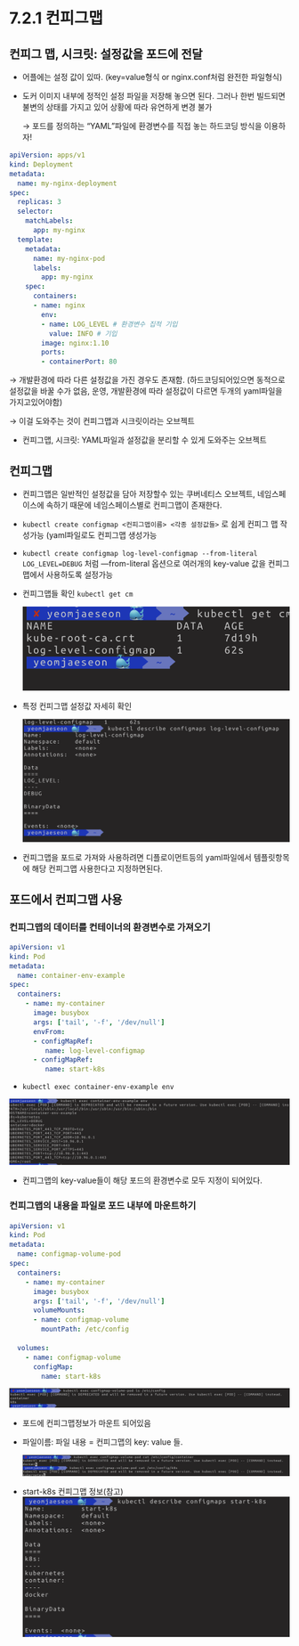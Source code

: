 # 7.2.1 컨피그맵

## 컨피그 맵, 시크릿: 설정값을 포드에 전달

- 어플에는 설정 값이 있따. (key=value형식 or nginx.conf처럼 완전한 파일형식)
- 도커 이미지 내부에 정적인 설정 파일을 저장해 놓으면 된다. 그러나 한번 빌드되면 불변의 상태를 가지고 있어 상황에 따라 유연하게 변경 불가
    
    → 포드를 정의하는 “YAML”파일에 환경변수를 직접 놓는 하드코딩 방식을 이용하자!
    

```yaml
apiVersion: apps/v1
kind: Deployment
metadata:
  name: my-nginx-deployment
spec:
  replicas: 3
  selector:
    matchLabels:
      app: my-nginx
  template:
    metadata:
      name: my-nginx-pod
      labels:
        app: my-nginx
    spec:
      containers:
      - name: nginx
        env:
        - name: LOG_LEVEL # 환경변수 집적 기입
          value: INFO # 기입
        image: nginx:1.10
        ports:
        - containerPort: 80
```

→ 개발환경에 따라 다른 설정값을 가진 경우도 존재함. (하드코딩되어있으면 동적으로 설정값을 바꿀 수가 없음, 운영, 개발환경에 따라 설정값이 다르면 두개의 yaml파일을 가지고있어야함)

→ 이걸 도와주는 것이 컨피그맵과 시크릿이라는 오브젝트

- 컨피그맵, 시크릿: YAML파일과 설정값을 분리할 수 있게 도와주는 오브젝트

## 컨피그맵

- 컨피그맵은 일반적인 설정값을 담아 저장할수 있는 쿠버네티스 오브젝트, 네임스페이스에 속하기 때문에 네임스페이스별로 컨피그맵이 존재한다.
- `kubectl create configmap <컨피그맵이름> <각종 설정값들>` 로 쉽게 컨피그 맵 작성가능 (yaml파일로도 컨피그맵 생성가능
- `kubectl create configmap log-level-configmap --from-literal LOG_LEVEL=DEBUG` 처럼 —from-literal 옵션으로 여러개의 key-value 값을 컨피그맵에서 사용하도록 설정가능
- 컨피그맵들 확인 `kubectl get cm`
    
    ![스크린샷 2022-06-29 20.03.06.png](./images/9.png)
    

- 특정 컨피그맵 설정값 자세히 확인
    
    ![스크린샷 2022-06-29 20.03.50.png](./images/10.png)
    
- 컨피그맵을 포드로 가져와 사용하려면 디플로이먼트등의 yaml파일에서 템플릿항목에 해당 컨피그맵 사용한다고 지정하면된다.

## 포드에서 컨피그맵 사용

### 컨피그맵의 데이터를 컨테이너의 환경변수로 가져오기

```yaml
apiVersion: v1
kind: Pod
metadata:
  name: container-env-example
spec:
  containers:
    - name: my-container
      image: busybox
      args: ['tail', '-f', '/dev/null']
      envFrom:
      - configMapRef:
         name: log-level-configmap
      - configMapRef:
         name: start-k8s
```

- `kubectl exec container-env-example env`

![스크린샷 2022-06-29 20.12.16.png](./images/11.png)

- 컨피그맵의 key-value들이 해당 포드의 환경변수로 모두 지정이 되어있다.

### 컨피그맵의 내용을 파일로 포드 내부에 마운트하기

```yaml
apiVersion: v1
kind: Pod
metadata:
  name: configmap-volume-pod
spec:
  containers:
    - name: my-container
      image: busybox
      args: ['tail', '-f', '/dev/null']
      volumeMounts:
      - name: configmap-volume
        mountPath: /etc/config
  
  volumes:
    - name: configmap-volume
      configMap:
        name: start-k8s
```

![스크린샷 2022-06-29 20.15.45.png](./images/12.png)

- 포드에 컨피그맵정보가 마운트 되어있음
- 파일이름: 파일 내용 = 컨피그맵의 key: value 들.
    
    ![스크린샷 2022-06-29 20.19.54.png](./images/14.png)
    

- start-k8s 컨피그맵 정보(참고)
    ![스크린샷 2022-06-29 20.19.54.png](./images/13.png)